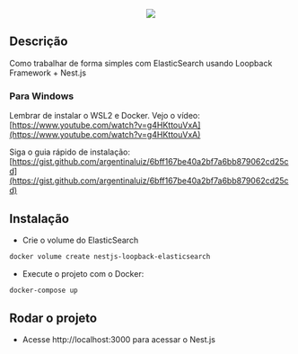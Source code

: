 <p align="center">
  <a href="http://nestjs.com/" target="blank"><img src="https://fullcycle.com.br/wp-content/themes/fullcycle-blog/application/img/logo-fullcycle.png"/></a>
</p>

## Descrição

Como trabalhar de forma simples com ElasticSearch usando Loopback Framework + Nest.js

### Para Windows 

Lembrar de instalar o WSL2 e Docker. Vejo o vídeo: [https://www.youtube.com/watch?v=g4HKttouVxA](https://www.youtube.com/watch?v=g4HKttouVxA) 

Siga o guia rápido de instalação: [https://gist.github.com/argentinaluiz/6bff167be40a2bf7a6bb879062cd25cd](https://gist.github.com/argentinaluiz/6bff167be40a2bf7a6bb879062cd25cd) 

## Instalação

* Crie o volume do ElasticSearch
``` bash
docker volume create nestjs-loopback-elasticsearch
```
* Execute o projeto com o Docker:
``` bash
docker-compose up
```

## Rodar o projeto

* Acesse http://localhost:3000 para acessar o Nest.js
